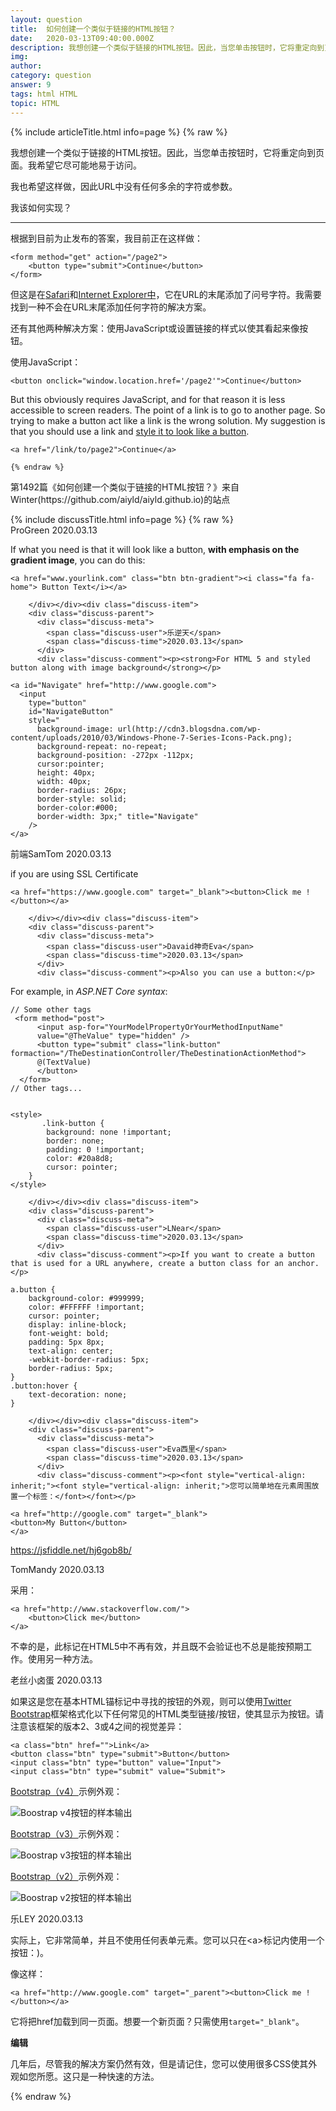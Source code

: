 ```yaml
---
layout: question
title:  如何创建一个类似于链接的HTML按钮？
date:   2020-03-13T09:40:00.000Z
description: 我想创建一个类似于链接的HTML按钮。因此，当您单击按钮时，它将重定向到页面。我希望它尽可能地易于访问。我也希望这样做，因此URL中没有任何多余的字符...
img: 
author: 
category: question
answer: 9
tags: html HTML
topic: HTML
---
```

<div class="article-root">
  <div class="article">
    {% include articleTitle.html info=page %}
    {% raw %}
    <div class="article-content"><p><font style="vertical-align: inherit;"><font style="vertical-align: inherit;">我想创建一个类似于链接的HTML按钮。</font><font style="vertical-align: inherit;">因此，当您单击按钮时，它将重定向到页面。</font><font style="vertical-align: inherit;">我希望它尽可能地易于访问。</font></font></p>

<p><font style="vertical-align: inherit;"><font style="vertical-align: inherit;">我也希望这样做，因此URL中没有任何多余的字符或参数。</font></font></p>

<p><font style="vertical-align: inherit;"><font style="vertical-align: inherit;">我该如何实现？</font></font></p>

<hr>

<p><font style="vertical-align: inherit;"><font style="vertical-align: inherit;">根据到目前为止发布的答案，我目前正在这样做：</font></font></p>

<pre><code>&lt;form method="get" action="/page2"&gt;<font></font>
    &lt;button type="submit"&gt;Continue&lt;/button&gt;<font></font>
&lt;/form&gt;<font></font>
</code></pre>

<p><font style="vertical-align: inherit;"><font style="vertical-align: inherit;">但这是在</font></font><a href="http://en.wikipedia.org/wiki/Safari_%28web_browser%29" rel="noreferrer"><font style="vertical-align: inherit;"><font style="vertical-align: inherit;">Safari</font></font></a><font style="vertical-align: inherit;"><font style="vertical-align: inherit;">和</font></font><a href="http://en.wikipedia.org/wiki/Internet_Explorer" rel="noreferrer"><font style="vertical-align: inherit;"><font style="vertical-align: inherit;">Internet Explorer中</font></font></a><font style="vertical-align: inherit;"><font style="vertical-align: inherit;">，它在URL的末尾添加了问号字符。</font><font style="vertical-align: inherit;">我需要找到一种不会在URL末尾添加任何字符的解决方案。</font></font></p>

<p><font style="vertical-align: inherit;"><font style="vertical-align: inherit;">还有其他两种解决方案：使用JavaScript或设置链接的样式以使其看起来像按钮。</font></font></p>

<p><font style="vertical-align: inherit;"><font style="vertical-align: inherit;">使用JavaScript：</font></font></p>

<pre><code>&lt;button onclick="window.location.href='/page2'"&gt;Continue&lt;/button&gt;
</code></pre>

<p>But this obviously requires JavaScript, and for that reason it is less accessible to screen readers. The point of a link is to go to another page. So trying to make a button act like a link is the wrong solution. My suggestion is that you should use a link and <a href="https://stackoverflow.com/questions/710089/how-do-i-make-an-html-link-look-like-a-button">style it to look like a button</a>.</p>

<pre><code>&lt;a href="/link/to/page2"&gt;Continue&lt;/a&gt;
</code></pre></div>
    {% endraw %}
  </div>
  <p class="winter_mark">第1492篇《如何创建一个类似于链接的HTML按钮？》来自Winter(https://github.com/aiyld/aiyld.github.io)的站点</p>
  <div class="discuss-wrapper">
    {% include discussTitle.html info=page %}
    {% raw %}
    <div class="discuss-list">
    <div class="discuss-item">
        <div class="discuss-parent">
          <div class="discuss-meta">
            <span class="discuss-user">ProGreen</span>
            <span class="discuss-time">2020.03.13</span>
          </div>
          <div class="discuss-comment"><p>If what you need is that it will look like a button, <strong>with emphasis on the gradient image</strong>, you can do this:</p>

<pre><code>&lt;a href="www.yourlink.com" class="btn btn-gradient"&gt;&lt;i class="fa fa-home"&gt; Button Text&lt;/i&gt;&lt;/a&gt;
</code></pre></div>
        </div></div><div class="discuss-item">
        <div class="discuss-parent">
          <div class="discuss-meta">
            <span class="discuss-user">乐逆天</span>
            <span class="discuss-time">2020.03.13</span>
          </div>
          <div class="discuss-comment"><p><strong>For HTML 5 and styled button along with image background</strong></p>

<p></p><div class="snippet" data-lang="js" data-hide="false">
<div class="snippet-code">
<pre class="snippet-code-html lang-html prettyprint-override"><code>&lt;a id="Navigate" href="http://www.google.com"&gt;<font></font>
  &lt;input <font></font>
    type="button"<font></font>
    id="NavigateButton"<font></font>
    style="<font></font>
      background-image: url(http://cdn3.blogsdna.com/wp-content/uploads/2010/03/Windows-Phone-7-Series-Icons-Pack.png);<font></font>
      background-repeat: no-repeat;<font></font>
      background-position: -272px -112px;<font></font>
      cursor:pointer;<font></font>
      height: 40px;<font></font>
      width: 40px;<font></font>
      border-radius: 26px;<font></font>
      border-style: solid;<font></font>
      border-color:#000;<font></font>
      border-width: 3px;" title="Navigate"<font></font>
    /&gt;<font></font>
&lt;/a&gt;</code></pre>
</div>
</div>
<p></p></div>
        </div></div><div class="discuss-item">
        <div class="discuss-parent">
          <div class="discuss-meta">
            <span class="discuss-user">前端SamTom</span>
            <span class="discuss-time">2020.03.13</span>
          </div>
          <div class="discuss-comment"><p>if you are using SSL Certificate </p>

<pre><code>&lt;a href="https://www.google.com" target="_blank"&gt;&lt;button&gt;Click me !&lt;/button&gt;&lt;/a&gt;
</code></pre></div>
        </div></div><div class="discuss-item">
        <div class="discuss-parent">
          <div class="discuss-meta">
            <span class="discuss-user">Davaid神奇Eva</span>
            <span class="discuss-time">2020.03.13</span>
          </div>
          <div class="discuss-comment"><p>Also you can use a button:</p>

<p>For example, in <em>ASP.NET Core syntax</em>:</p>

<pre><code>// Some other tags<font></font>
 &lt;form method="post"&gt;<font></font>
      &lt;input asp-for="YourModelPropertyOrYourMethodInputName"<font></font>
      value="@TheValue" type="hidden" /&gt;<font></font>
      &lt;button type="submit" class="link-button" formaction="/TheDestinationController/TheDestinationActionMethod"&gt;<font></font>
      @(TextValue)<font></font>
      &lt;/button&gt;<font></font>
  &lt;/form&gt;<font></font>
// Other tags...<font></font>
<font></font>
<font></font>
&lt;style&gt;<font></font>
       .link-button {<font></font>
        background: none !important;<font></font>
        border: none;<font></font>
        padding: 0 !important;<font></font>
        color: #20a8d8;<font></font>
        cursor: pointer;<font></font>
    }<font></font>
&lt;/style&gt;<font></font>
</code></pre></div>
        </div></div><div class="discuss-item">
        <div class="discuss-parent">
          <div class="discuss-meta">
            <span class="discuss-user">LNear</span>
            <span class="discuss-time">2020.03.13</span>
          </div>
          <div class="discuss-comment"><p>If you want to create a button that is used for a URL anywhere, create a button class for an anchor.</p>

<pre><code>a.button {<font></font>
    background-color: #999999;<font></font>
    color: #FFFFFF !important;<font></font>
    cursor: pointer;<font></font>
    display: inline-block;<font></font>
    font-weight: bold;<font></font>
    padding: 5px 8px;<font></font>
    text-align: center;<font></font>
    -webkit-border-radius: 5px;<font></font>
    border-radius: 5px;<font></font>
}<font></font>
.button:hover {<font></font>
    text-decoration: none;<font></font>
}<font></font>
</code></pre></div>
        </div></div><div class="discuss-item">
        <div class="discuss-parent">
          <div class="discuss-meta">
            <span class="discuss-user">Eva西里</span>
            <span class="discuss-time">2020.03.13</span>
          </div>
          <div class="discuss-comment"><p><font style="vertical-align: inherit;"><font style="vertical-align: inherit;">您可以简单地在元素周围放置一个标签：</font></font></p>

<pre><code>&lt;a href="http://google.com" target="_blank"&gt;<font></font>
&lt;button&gt;My Button&lt;/button&gt;<font></font>
&lt;/a&gt;<font></font>
</code></pre>

<p><a href="https://jsfiddle.net/hj6gob8b/" rel="noreferrer"><font style="vertical-align: inherit;"><font style="vertical-align: inherit;">https://jsfiddle.net/hj6gob8b/</font></font></a></p></div>
        </div></div><div class="discuss-item">
        <div class="discuss-parent">
          <div class="discuss-meta">
            <span class="discuss-user">TomMandy</span>
            <span class="discuss-time">2020.03.13</span>
          </div>
          <div class="discuss-comment"><p><font style="vertical-align: inherit;"><font style="vertical-align: inherit;">采用：</font></font></p>

<pre><code>&lt;a href="http://www.stackoverflow.com/"&gt;<font></font>
    &lt;button&gt;Click me&lt;/button&gt;<font></font>
&lt;/a&gt;<font></font>
</code></pre>

<p><font style="vertical-align: inherit;"><font style="vertical-align: inherit;">不幸的是，此标记在HTML5中不再有效，并且既不会验证也不总是能按预期工作。</font><font style="vertical-align: inherit;">使用另一种方法。</font></font></p></div>
        </div></div><div class="discuss-item">
        <div class="discuss-parent">
          <div class="discuss-meta">
            <span class="discuss-user">老丝小卤蛋</span>
            <span class="discuss-time">2020.03.13</span>
          </div>
          <div class="discuss-comment"><p><font style="vertical-align: inherit;"><font style="vertical-align: inherit;">如果这是您在基本HTML锚标记中寻找的按钮的外观，则可以使用</font></font><a href="http://getbootstrap.com/" rel="noreferrer"><font style="vertical-align: inherit;"><font style="vertical-align: inherit;">Twitter Bootstrap</font></font></a><font style="vertical-align: inherit;"><font style="vertical-align: inherit;">框架格式化以下任何常见的HTML类型链接/按钮，使其显示为按钮。</font><font style="vertical-align: inherit;">请注意该框架的版本2、3或4之间的视觉差异：</font></font></p>

<pre><code>&lt;a class="btn" href=""&gt;Link&lt;/a&gt;<font></font>
&lt;button class="btn" type="submit"&gt;Button&lt;/button&gt;<font></font>
&lt;input class="btn" type="button" value="Input"&gt;<font></font>
&lt;input class="btn" type="submit" value="Submit"&gt;<font></font>
</code></pre>

<p><a href="https://getbootstrap.com/docs/4.0/components/buttons/" rel="noreferrer"><font style="vertical-align: inherit;"><font style="vertical-align: inherit;">Bootstrap（v4）</font></font></a><font style="vertical-align: inherit;"><font style="vertical-align: inherit;">示例外观：</font></font></p>

<p><img src="https://i.stack.imgur.com/ytswI.gif" alt="Boostrap v4按钮的样本输出"></p>

<p><a href="https://getbootstrap.com/docs/3.3/css/#buttons" rel="noreferrer"><font style="vertical-align: inherit;"><font style="vertical-align: inherit;">Bootstrap（v3）</font></font></a><font style="vertical-align: inherit;"><font style="vertical-align: inherit;">示例外观：</font></font></p>

<p><img src="https://i.stack.imgur.com/pXgPr.png" alt="Boostrap v3按钮的样本输出"></p>

<p><a href="http://getbootstrap.com/2.3.2/base-css.html#buttons" rel="noreferrer"><font style="vertical-align: inherit;"><font style="vertical-align: inherit;">Bootstrap（v2）</font></font></a><font style="vertical-align: inherit;"><font style="vertical-align: inherit;">示例外观：</font></font></p>

<p><img src="https://i.stack.imgur.com/bMTDv.gif" alt="Boostrap v2按钮的样本输出"></p></div>
        </div></div><div class="discuss-item">
        <div class="discuss-parent">
          <div class="discuss-meta">
            <span class="discuss-user">乐LEY</span>
            <span class="discuss-time">2020.03.13</span>
          </div>
          <div class="discuss-comment"><p><font style="vertical-align: inherit;"><font style="vertical-align: inherit;">实际上，它非常简单，并且不使用任何表单元素。</font><font style="vertical-align: inherit;">您可以只在&lt;a&gt;标记内使用一个按钮：)。</font></font></p>

<p><font style="vertical-align: inherit;"><font style="vertical-align: inherit;">像这样：</font></font></p>

<pre><code>&lt;a href="http://www.google.com" target="_parent"&gt;&lt;button&gt;Click me !&lt;/button&gt;&lt;/a&gt;
</code></pre>

<p><font style="vertical-align: inherit;"><font style="vertical-align: inherit;">它将把href加载到同一页面。</font><font style="vertical-align: inherit;">想要一个新页面？</font><font style="vertical-align: inherit;">只需使用</font></font><code>target="_blank"</code><font style="vertical-align: inherit;"><font style="vertical-align: inherit;">。</font></font></p>

<p><strong><font style="vertical-align: inherit;"><font style="vertical-align: inherit;">编辑</font></font></strong></p>

<p><font style="vertical-align: inherit;"><font style="vertical-align: inherit;">几年后，尽管我的解决方案仍然有效，但是请记住，您可以使用很多CSS使其外观如您所愿。</font><font style="vertical-align: inherit;">这只是一种快速的方法。</font></font></p></div>
        </div></div>
    </div>
    {% endraw %}
  </div>
<div>
